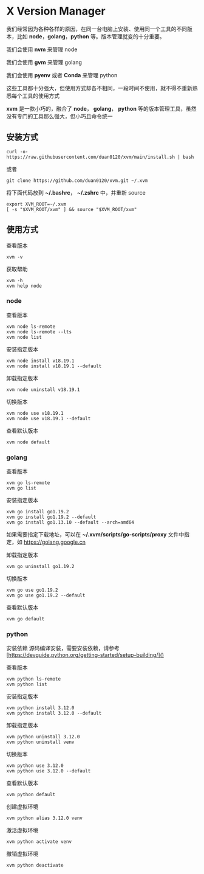 # X Version Manager

我们经常因为各种各样的原因，在同一台电脑上安装、使用同一个工具的不同版本，比如 **node**，**golang**，**python** 等。版本管理就变的十分重要。

我们会使用 **nvm** 来管理 node

我们会使用 **gvm** 来管理 golang

我们会使用 **pyenv** 或者 **Conda** 来管理 python

这些工具都十分强大，但使用方式却各不相同，一段时间不使用，就不得不重新熟悉每个工具的使用方式

**xvm** 是一款小巧的，融合了 **node**， **golang**， **python** 等的版本管理工具，虽然没有专门的工具那么强大，但小巧且命令统一

## 安装方式

```
curl -o- https://raw.githubusercontent.com/duan0120/xvm/main/install.sh | bash
```

或者

```
git clone https://github.com/duan0120/xvm.git ~/.xvm
```

将下面代码放到 **~/.bashrc**， **~/.zshrc** 中，并重新 source

```
export XVM_ROOT=~/.xvm
[ -s "$XVM_ROOT/xvm" ] && source "$XVM_ROOT/xvm"
```

## 使用方式

查看版本

```
xvm -v
```

获取帮助

```
xvm -h
xvm help node
```

### node

查看版本

```
xvm node ls-remote
xvm node ls-remote --lts
xvm node list
```

安装指定版本

```
xvm node install v18.19.1
xvm node install v18.19.1 --default
```

卸载指定版本

```
xvm node uninstall v18.19.1
```

切换版本

```
xvm node use v18.19.1
xvm node use v18.19.1 --default
```

查看默认版本

```
xvm node default
```

### golang

查看版本

```
xvm go ls-remote
xvm go list
```

安装指定版本

```
xvm go install go1.19.2
xvm go install go1.19.2 --default
xvm go install go1.13.10 --default --arch=amd64
```

如果需要指定下载地址，可以在 **~/.xvm/scripts/go-scripts/proxy** 文件中指定，如 https://golang.google.cn

卸载指定版本

```
xvm go uninstall go1.19.2
```

切换版本

```
xvm go use go1.19.2
xvm go use go1.19.2 --default
```

查看默认版本

```
xvm go default
```

### python

安装依赖
源码编译安装，需要安装依赖，请参考 [https://devguide.python.org/getting-started/setup-building/]()

查看版本

```
xvm python ls-remote
xvm python list
```

安装指定版本

```
xvm python install 3.12.0
xvm python install 3.12.0 --default
```

卸载指定版本

```
xvm python uninstall 3.12.0
xvm python uninstall venv
```

切换版本

```
xvm python use 3.12.0
xvm python use 3.12.0 --default
```

查看默认版本

```
xvm python default
```

创建虚拟环境

```
xvm python alias 3.12.0 venv
```

激活虚拟环境

```
xvm python activate venv
```

撤销虚拟环境

```
xvm python deactivate
```
